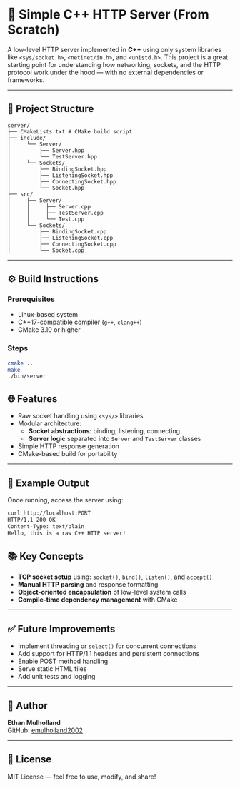 # 🔌 Simple C++ HTTP Server (From Scratch)

A low-level HTTP server implemented in **C++** using only system libraries like `<sys/socket.h>`, `<netinet/in.h>`, and `<unistd.h>`. This project is a great starting point for understanding how networking, sockets, and the HTTP protocol work under the hood — with no external dependencies or frameworks.

---

## 📁 Project Structure
```
server/
├── CMakeLists.txt # CMake build script
├── include/
│     └── Server/
│         ├── Server.hpp
│         └── TestServer.hpp
│     └── Sockets/
│         ├── BindingSocket.hpp
│         ├── ListeningSocket.hpp
│         ├── ConnectingSocket.hpp
│         └── Socket.hpp
├── src/
│     ├── Server/
│     │     ├── Server.cpp
│     │     ├── TestServer.cpp
│     │     └── Test.cpp
│     └── Sockets/
│         ├── BindingSocket.cpp
│         ├── ListeningSocket.cpp
│         ├── ConnectingSocket.cpp
│         └── Socket.cpp
```
---

## ⚙️ Build Instructions

### Prerequisites

- Linux-based system
- C++17-compatible compiler (`g++`, `clang++`)
- CMake 3.10 or higher

### Steps

```bash
cmake ..
make
./bin/server
```

## 🌐 Features

- Raw socket handling using `<sys/>` libraries
- Modular architecture:
  - **Socket abstractions**: binding, listening, connecting
  - **Server logic** separated into `Server` and `TestServer` classes
- Simple HTTP response generation
- CMake-based build for portability

---

## 🧪 Example Output

Once running, access the server using:

```bash
curl http://localhost:PORT
HTTP/1.1 200 OK
Content-Type: text/plain
Hello, this is a raw C++ HTTP server!
```

## 📚 Key Concepts

- **TCP socket setup** using: `socket()`, `bind()`, `listen()`, and `accept()`
- **Manual HTTP parsing** and response formatting
- **Object-oriented encapsulation** of low-level system calls
- **Compile-time dependency management** with CMake

---

## ✅ Future Improvements

- Implement threading or `select()` for concurrent connections
- Add support for HTTP/1.1 headers and persistent connections
- Enable POST method handling
- Serve static HTML files
- Add unit tests and logging

---

## 👤 Author

**Ethan Mulholland**  
GitHub: [emulholland2002](https://github.com/emulholland2002)

---

## 📝 License

MIT License — feel free to use, modify, and share!
